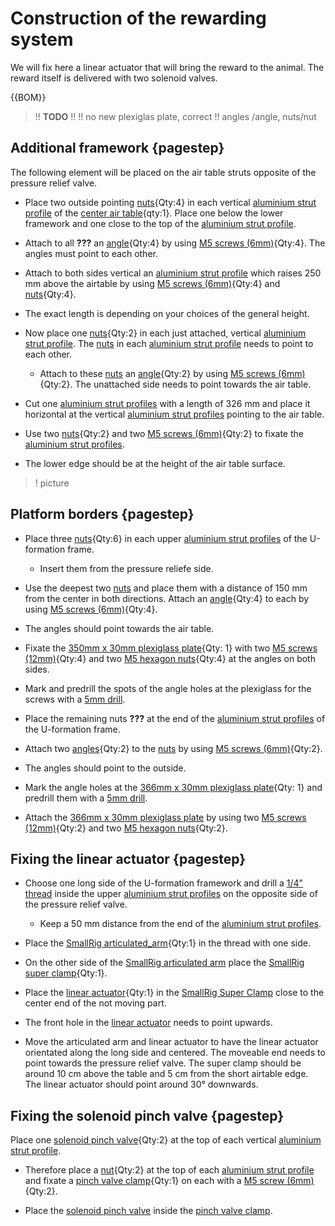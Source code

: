 # Construction of the rewarding system

We will fix here a linear actuator that will bring the reward to the animal. The reward itself is delivered with two solenoid valves.

{{BOM}}

>!! **TODO**
>!!
>!! no new plexiglas plate, correct
>!! angles /angle, nuts/nut

## Additional framework {pagestep}

The following element will be placed on the air table struts opposite of the pressure relief valve.

- Place two outside pointing [nuts](connectors.yml#5mmNuts){Qty:4} in each vertical [aluminium strut profile](framework.yml#20x20Rod) of the [center air table](fromstep){qty:1}. Place one below the lower framework and one close to the top of the [aluminium strut profile](framework.yml#20x20Rod). 

- Attach to all **???** an [angle](connectors.yml#5mmNuts_angle){Qty:4} by using [M5 screws (6mm)](screws.yml#m5x6mm_screw){Qty:4}. The angles must point to each other.

- Attach to both sides vertical an [aluminium strut profile](framework.yml#20x20Rod) which raises 250 mm above the airtable by using [M5 screws (6mm)](screws.yml#m5x6mm_screw){Qty:4} and [nuts](connectors.yml#5mmNuts){Qty:4}. 

- The exact length is depending on your choices of the general height. 

- Now place one [nuts](connectors.yml#5mmNuts){Qty:2} in each just attached, vertical [aluminium strut profile](framework.yml#20x20Rod). The [nuts](connectors.yml#5mmNuts) in each [aluminium strut profile](framework.yml#20x20Rod) needs to point to each other. 

    - Attach to these [nuts](connectors.yml#5mmNuts) an [angle](connectors.yml#5mmNuts_angle){Qty:2} by using [M5 screws (6mm)](screws.yml#m5x6mm_screw){Qty:2}. The unattached side needs to point towards the air table. 

- Cut one [aluminium strut profiles](framework.yml#20x20Rod) with a length of 326 mm and place it horizontal at the vertical [aluminium strut profiles](framework.yml#20x20Rod) pointing to the air table.

 - Use two [nuts](connectors.yml#5mmNuts){Qty:2} and two [M5 screws (6mm)](screws.yml#m5x6mm_screw){Qty:2} to fixate the [aluminium strut profiles](framework.yml#20x20Rod).

- The lower edge  should be at the height of the  air table surface.


>! picture


## Platform borders {pagestep}

- Place three [nuts](connectors.yml#5mmNuts){Qty:6} in each upper [aluminium strut profiles](framework.yml#20x20Rod) of the U-formation frame. 
    - Insert them from the pressure reliefe side.

- Use the deepest two [nuts](connectors.yml#5mmNuts) and place them with a distance of 150 mm from the center in both directions. Attach an [angle](connectors.yml#5mmNuts_angle){Qty:4} to each by using [M5 screws (6mm)](screws.yml#m5x6mm_screw){Qty:4}. 

- The angles should point towards the air table.

- Fixate the [350mm x 30mm plexiglass plate](plexiglass.yml#350x30pg){Qty: 1} with two [M5 screws (12mm)](screws.yml#m5x12mm_screw){Qty:4} and two [M5 hexagon nuts](screws.yml#m5_hexagon_nuts){Qty:4} at the angles on both sides.
- Mark and predrill the spots of the angle holes at the plexiglass for the screws with a [5mm drill](tools.yml#5mmdrill).


- Place the remaining nuts **???** at the end of the [aluminium strut profiles](framework.yml#20x20Rod) of the U-formation frame.

- Attach two [angles](connectors.yml#5mmNuts_angle){Qty:2} to the [nuts](connectors.yml#5mmNuts) by using [M5 screws (6mm)](screws.yml#m5x6mm_screw){Qty:2}. 

- The angles should point to the outside.


- Mark the angle holes at the [366mm x 30mm plexiglass plate](plexiglass.yml#366x30pg){Qty: 1} and predrill them with a [5mm drill](tools.yml#5mmdrill).

- Attach the [366mm x 30mm plexiglass plate](plexiglass.yml#366x30pg) by using two [M5 screws (12mm)](screws.yml#m5x12mm_screw){Qty:2} and two [M5 hexagon nuts](screws.yml#m5_hexagon_nuts){Qty:2}.






## Fixing the linear actuator {pagestep}


- Choose one long side of the U-formation framework and drill a [1/4" thread](tools.yml#1_4_thread_drill) inside the upper [aluminium strut profiles](framework.yml#20x20Rod) on the opposite side of the pressure relief valve.
     - Keep a 50 mm distance from the end of the [aluminium strut profiles](framework.yml#20x20Rod).

- Place the [SmallRig articulated_arm](framework.yml#smallrig_articulated_arm){Qty:1} in the thread with one side. 
- On the other side of the [SmallRig articulated arm](framework.yml#smallrig_articulated_arm) place the [SmallRig super clamp](framework.yml#smallrig_super_clamp){Qty:1}. 

- Place the [linear actuator](electronic.yml#LinActuator50mm){Qty:1} in the [SmallRig Super Clamp](framework.yml#smallrig_super_clamp) close to the center end of the not moving part. 

- The front hole in the [linear actuator](electronic.yml#LinActuator50mm) needs to point upwards.


- Move the articulated arm and linear actuator to have the linear actuator orientated along the long side and centered. The moveable end needs to point towards the pressure relief valve. The super clamp should be around 10 cm above the table and 5 cm from the short airtable edge. The linear actuator should point around 30° downwards.



## Fixing the solenoid pinch valve {pagestep}

Place one [solenoid pinch valve](electronic.yml#pv){Qty:2} at the top of each vertical [aluminium strut profile](framework.yml#20x20Rod). 

- Therefore place a [nut](connectors.yml#5mmNuts){Qty:2} at the top of each [aluminium strut profile](framework.yml#20x20Rod) and fixate a  [pinch valve clamp](electronic.yml#pv_clamp){Qty:1} on each with a [M5 screw (6mm)](screws.yml#m5x6mm_screw){Qty:2}.

- Place the [solenoid pinch valve](electronic.yml#pv) inside the [pinch valve clamp](electronic.yml#pv_clamp).



